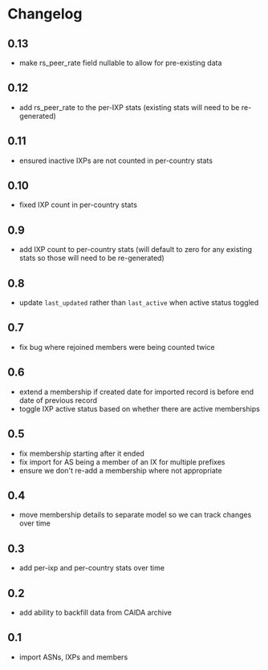 # Changelog

## 0.13
- make rs_peer_rate field nullable to allow for pre-existing data

## 0.12
- add rs_peer_rate to the per-IXP stats (existing stats will need to be re-generated)

## 0.11
- ensured inactive IXPs are not counted in per-country stats

## 0.10
- fixed IXP count in per-country stats

## 0.9
- add IXP count to per-country stats (will default to zero for any existing stats so those will need to be re-generated)

## 0.8
- update `last_updated` rather than `last_active` when active status toggled

## 0.7
- fix bug where rejoined members were being counted twice

## 0.6
- extend a membership if created date for imported record is before end date of previous record
- toggle IXP active status based on whether there are active memberships

## 0.5
- fix membership starting after it ended
- fix import for AS being a member of an IX for multiple prefixes
- ensure we don't re-add a membership where not appropriate

## 0.4
- move membership details to separate model so we can track changes over time

## 0.3
- add per-ixp and per-country stats over time

## 0.2
- add ability to backfill data from CAIDA archive

## 0.1
- import ASNs, IXPs and members
